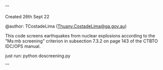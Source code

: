''' 

Created 26th Sept 22

@author: TCostadeLima (Thuany.CostadeLima@ga.gov.au)

This code screens earthquakes from nuclear explosions according to the "Ms:mb screening" criterion in subsection 7.3.2 on page 143 of the CTBTO IDC/OPS manual. 

just run: python doscreening.py

'''
